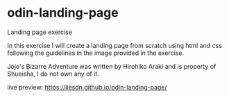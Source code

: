 # odin-landing-page
Landing page exercise

In this exercise I will create a landing page from scratch using html and css following the guidelines in the image provided in the exercise.

Jojo's Bizarre Adventure was written by Hirohiko Araki and is property of Shueisha, I do not own any of it.

live preview: https://liesdn.github.io/odin-landing-page/ 
